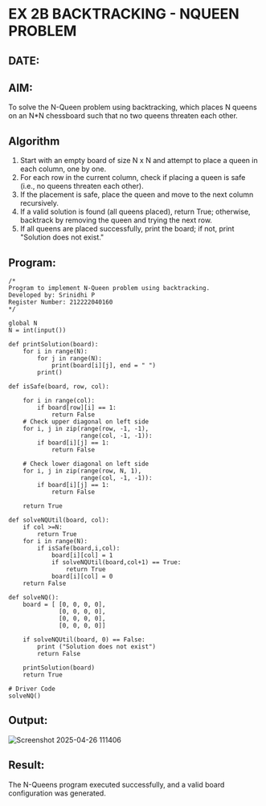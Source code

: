 # EX 2B BACKTRACKING - NQUEEN PROBLEM
## DATE:
## AIM:
To solve the N-Queen problem using backtracking, which places N queens on an N*N chessboard such that no two queens threaten each other.


## Algorithm
1. Start with an empty board of size N x N and attempt to place a queen in each column, one by one.
2. For each row in the current column, check if placing a queen is safe (i.e., no queens threaten each other).
3. If the placement is safe, place the queen and move to the next column recursively.
4. If a valid solution is found (all queens placed), return True; otherwise, backtrack by removing the queen and trying the next row.
5. If all queens are placed successfully, print the board; if not, print "Solution does not exist."  

## Program:
```
/*
Program to implement N-Queen problem using backtracking.
Developed by: Srinidhi P
Register Number: 212222040160
*/
```
```
global N
N = int(input())
 
def printSolution(board):
    for i in range(N):
        for j in range(N):
            print(board[i][j], end = " ")
        print()
 
def isSafe(board, row, col):
 
    for i in range(col):
        if board[row][i] == 1:
            return False
    # Check upper diagonal on left side
    for i, j in zip(range(row, -1, -1),
                    range(col, -1, -1)):
        if board[i][j] == 1:
            return False
 
    # Check lower diagonal on left side
    for i, j in zip(range(row, N, 1),
                    range(col, -1, -1)):
        if board[i][j] == 1:
            return False
 
    return True
 
def solveNQUtil(board, col):
    if col >=N:
        return True
    for i in range(N):
        if isSafe(board,i,col):
            board[i][col] = 1
            if solveNQUtil(board,col+1) == True:
                return True
            board[i][col] = 0
    return False
      
def solveNQ():
    board = [ [0, 0, 0, 0],
              [0, 0, 0, 0],
              [0, 0, 0, 0],
              [0, 0, 0, 0]]
              
    if solveNQUtil(board, 0) == False:
        print ("Solution does not exist")
        return False
 
    printSolution(board)
    return True
 
# Driver Code
solveNQ()
```

## Output:
![Screenshot 2025-04-26 111406](https://github.com/user-attachments/assets/1cd485dd-2d4c-4e9b-9bde-4cb428942965)




## Result:
The N-Queens program executed successfully, and a valid board configuration was generated.
